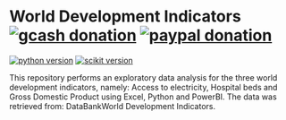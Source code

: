 # World Development Indicators [![gcash donation][1]][2] [![paypal donation][3]][4]

[![python version][7]][8] [![scikit version][11]][12]

This repository performs an exploratory data analysis for the three world development indicators, namely: Access to electricity, Hospital beds and Gross Domestic Product using Excel, Python and PowerBI. The data was retrieved from: DataBankWorld Development Indicators.



[1]: https://img.shields.io/badge/donate-gcash-green
[2]: https://drive.google.com/file/d/1JeMx5_S7VBBT-3xO7mV9YOMfESeV3eKa/view

[3]: https://img.shields.io/badge/donate-paypal-blue
[4]: https://www.paypal.com/paypalme/mcabanlitph

[5]: https://img.shields.io/badge/license-GNUGPLv3-blue.svg
[6]: https://github.com/mcabanlit/heart-disease/blob/main/LICENSE.md

[7]: https://img.shields.io/badge/python-3.10-blue
[8]: https://www.python.org/

[9]: https://img.shields.io/badge/pywebio-1.6.1-dark
[10]: https://pywebio.readthedocs.io/en/latest/

[11]: https://img.shields.io/badge/scikit--learn-1.1.1-orange
[12]: https://scikit-learn.org

[13]: https://img.shields.io/badge/build-passing-green
[14]: https://heart-disease-pywebio.herokuapp.com/
